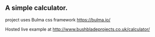 ## A simple calculator.

project uses Bulma css framework https://bulma.io/

Hosted live example at http://www.bushbladeprojects.co.uk/calculator/

